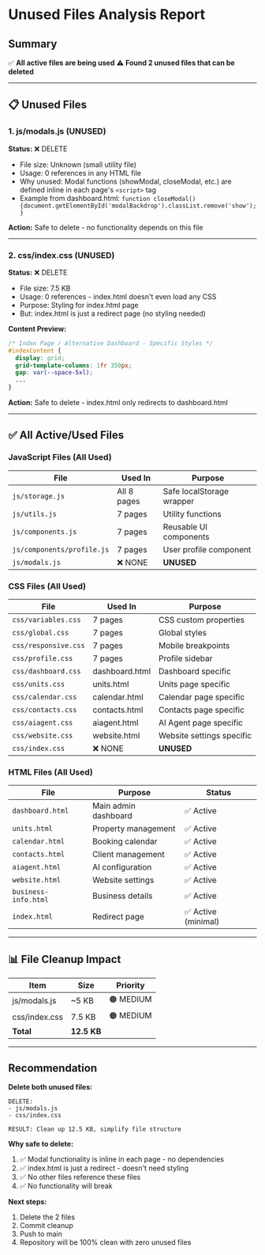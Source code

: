 # Unused Files Analysis Report

## Summary
✅ **All active files are being used**
⚠️ **Found 2 unused files that can be deleted**

---

## 📋 Unused Files

### **1. js/modals.js (UNUSED)**
**Status:** ❌ DELETE

- File size: Unknown (small utility file)
- Usage: 0 references in any HTML file
- Why unused: Modal functions (showModal, closeModal, etc.) are defined inline in each page's `<script>` tag
- Example from dashboard.html: `function closeModal(){document.getElementById('modalBackdrop').classList.remove('show');}`

**Action:** Safe to delete - no functionality depends on this file

---

### **2. css/index.css (UNUSED)**
**Status:** ❌ DELETE

- File size: 7.5 KB
- Usage: 0 references - index.html doesn't even load any CSS
- Purpose: Styling for index.html page
- But: index.html is just a redirect page (no styling needed)

**Content Preview:**
```css
/* Index Page / Alternative Dashboard - Specific Styles */
#indexContent {
  display: grid;
  grid-template-columns: 1fr 350px;
  gap: var(--space-5xl);
  ...
}
```

**Action:** Safe to delete - index.html only redirects to dashboard.html

---

## ✅ All Active/Used Files

### **JavaScript Files (All Used)**
| File | Used In | Purpose |
|------|---------|---------|
| `js/storage.js` | All 8 pages | Safe localStorage wrapper |
| `js/utils.js` | 7 pages | Utility functions |
| `js/components.js` | 7 pages | Reusable UI components |
| `js/components/profile.js` | 7 pages | User profile component |
| `js/modals.js` | ❌ NONE | **UNUSED** |

### **CSS Files (All Used)**
| File | Used In | Purpose |
|------|---------|---------|
| `css/variables.css` | 7 pages | CSS custom properties |
| `css/global.css` | 7 pages | Global styles |
| `css/responsive.css` | 7 pages | Mobile breakpoints |
| `css/profile.css` | 7 pages | Profile sidebar |
| `css/dashboard.css` | dashboard.html | Dashboard specific |
| `css/units.css` | units.html | Units page specific |
| `css/calendar.css` | calendar.html | Calendar page specific |
| `css/contacts.css` | contacts.html | Contacts page specific |
| `css/aiagent.css` | aiagent.html | AI Agent page specific |
| `css/website.css` | website.html | Website settings specific |
| `css/index.css` | ❌ NONE | **UNUSED** |

### **HTML Files (All Used)**
| File | Purpose | Status |
|------|---------|--------|
| `dashboard.html` | Main admin dashboard | ✅ Active |
| `units.html` | Property management | ✅ Active |
| `calendar.html` | Booking calendar | ✅ Active |
| `contacts.html` | Client management | ✅ Active |
| `aiagent.html` | AI configuration | ✅ Active |
| `website.html` | Website settings | ✅ Active |
| `business-info.html` | Business details | ✅ Active |
| `index.html` | Redirect page | ✅ Active (minimal) |

---

## 📊 File Cleanup Impact

| Item | Size | Priority |
|------|------|----------|
| js/modals.js | ~5 KB | 🟠 MEDIUM |
| css/index.css | 7.5 KB | 🟠 MEDIUM |
| **Total** | **12.5 KB** | |

---

## Recommendation

**Delete both unused files:**
```
DELETE:
- js/modals.js
- css/index.css

RESULT: Clean up 12.5 KB, simplify file structure
```

**Why safe to delete:**
1. ✅ Modal functionality is inline in each page - no dependencies
2. ✅ index.html is just a redirect - doesn't need styling
3. ✅ No other files reference these files
4. ✅ No functionality will break

**Next steps:**
1. Delete the 2 files
2. Commit cleanup
3. Push to main
4. Repository will be 100% clean with zero unused files
